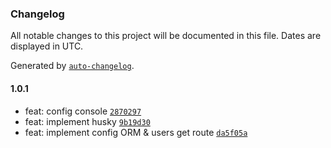 ### Changelog

All notable changes to this project will be documented in this file. Dates are displayed in UTC.

Generated by [`auto-changelog`](https://github.com/CookPete/auto-changelog).

#### 1.0.1

- feat: config console [`2870297`](https://github.com/asadulloh-pro/tryspeaking-backend/commit/2870297d928fd32b93dda6e2cb15a9cfac49b34c)
- feat: implement husky [`9b19d30`](https://github.com/asadulloh-pro/tryspeaking-backend/commit/9b19d30548812d65a7a2df65f47e036018619edd)
- feat: implement config ORM & users get route [`da5f05a`](https://github.com/asadulloh-pro/tryspeaking-backend/commit/da5f05acb0761475e70b43b9fdf8e5899e37bd71)
